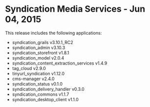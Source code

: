 
Syndication Media Services - Jun 04, 2015
======================

This release includes the following applications:

- syndication_grails v3.10.1_RC2
- syndication_admin v3.10.3
- syndication_storefront v1.8.1
- syndication_model v2.0.4
- syndication_content_extraction_services v1.4.9
- tag_cloud v2.9.0
- tinyurl_syndication v1.12.0
- cms-manager v2.4.0
- syndication_status v0.1.0
- syndication_delivery_handler v0.3.0
- syndication_commons v1.1.7
- syndication_desktop_client v1.1.0

